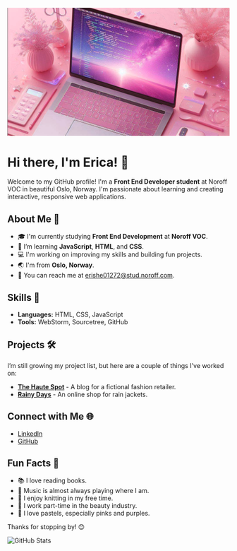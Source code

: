 <p align="center">
  <img src="Skjermbilde 2024-06-10 kl. 19.40.33.png" alt="ai-genereated pink image of a macbook air with fake html code on screen"  width="600" height="auto"; >
</p>

# Hi there, I'm Erica! 👋

Welcome to my GitHub profile! I'm a **Front End Developer student** at Noroff VOC in beautiful Oslo, Norway. 
I'm passionate about learning and creating interactive, responsive web applications.

## About Me 🌟

- 🎓 I'm currently studying **Front End Development** at **Noroff VOC**.
- 🌱 I’m learning **JavaScript**, **HTML**, and **CSS**.
- 💻 I'm working on improving my skills and building fun projects.
- 🌏 I'm from **Oslo, Norway**.
- 📧 You can reach me at [erishe01272@stud.noroff.com](mailto:erishe01272@stud.noroff.no).

## Skills 🚀

- **Languages:** HTML, CSS, JavaScript
- **Tools:** WebStorm, Sourcetree, GitHub

## Projects 🛠️

I’m still growing my project list, but here are a couple of things I've worked on:

- [**The Haute Spot**](https://thehautespot.netlify.app) - A blog for a fictional fashion retailer.
- [**Rainy Days**](https://loquacious-pudding-0a488a.netlify.app) - An online shop for rain jackets.

## Connect with Me 🌐

- [LinkedIn](https://www.linkedin.com/in/erica-sheidai-19a4a7293/)
- [GitHub](https://github.com/erishei)

## Fun Facts 🎉

- 📚 I love reading books.
- 🎵 Music is almost always playing where I am.
- 🧶 I enjoy knitting in my free time.
- 💅 I work part-time in the beauty industry.
- 💜 I love pastels, especially pinks and purples.

Thanks for stopping by! 😊

![GitHub Stats](https://github-readme-stats.vercel.app/api?username=yourusername&show_icons=true&theme=radical)

